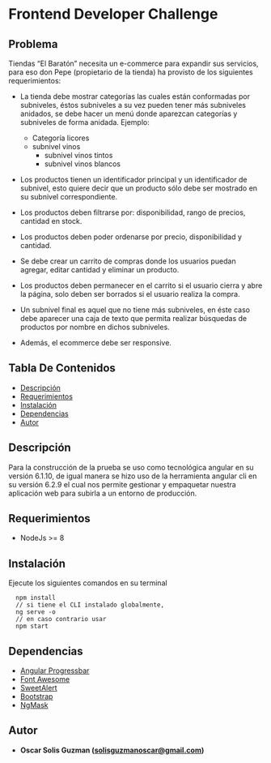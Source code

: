 # Frontend Developer Challenge

## Problema

Tiendas “El Baratón” necesita un e-commerce para expandir sus servicios, para eso don Pepe (propietario de la tienda) ha provisto de los siguientes requerimientos:
 * La tienda debe mostrar categorías las cuales están conformadas por subniveles, éstos subniveles a su vez pueden tener más subniveles anidados, se debe hacer un menú donde aparezcan categorías y subniveles de forma anidada. Ejemplo:
 
      * Categoría licores
   * subnivel vinos
        * subnivel vinos tintos
        * subnivel vinos blancos  
        
* Los productos tienen un identificador principal y un identificador de subnivel, esto quiere decir que un producto sólo debe ser mostrado en su subnivel correspondiente.
* Los productos deben filtrarse por: disponibilidad, rango de precios, cantidad en stock.
* Los productos deben poder ordenarse por precio, disponibilidad y cantidad.
* Se debe crear un carrito de compras donde los usuarios puedan agregar, editar cantidad y eliminar un producto.
* Los productos deben permanecer en el carrito si el usuario cierra y abre la página, solo deben ser borrados si el usuario realiza la compra.
* Un subnivel final es aquel que no tiene más subniveles, en éste caso debe aparecer una caja de texto que permita realizar búsquedas de productos por nombre en dichos subniveles.
* Además, el ecommerce debe ser responsive.

## Tabla De Contenidos
- [Descripción](#descripción)
- [Requerimientos](#requerimientos)
- [Instalación](#instalación)
- [Dependencias](#dependencias)
- [Autor](#autor)

## Descripción
Para la construcción de la prueba se uso como tecnológica angular en su versión 6.1.10, de igual manera se hizo uso de la herramienta angular cli en su versión 6.2.9 el cual nos permite gestionar y empaquetar nuestra aplicación web para subirla a un entorno de producción.

## Requerimientos
- NodeJs >= 8

## Instalación
Ejecute los siguientes comandos en su terminal
```
  npm install
  // si tiene el CLI instalado globalmente,
  ng serve -o 
  // en caso contrario usar 
  npm start

```

## Dependencias

- [Angular Progressbar](https://github.com/MurhafSousli/ngx-progressbar)
- [Font Awesome](https://fontawesome.com/v4.7.0/)
- [SweetAlert](https://sweetalert2.github.io)
- [Bootstrap](https://getbootstrap.com/)
- [NgMask](https://github.com/JsDaddy/ngx-mask#readme)

## Autor

* **Oscar Solis Guzman (solisguzmanoscar@gmail.com)**
